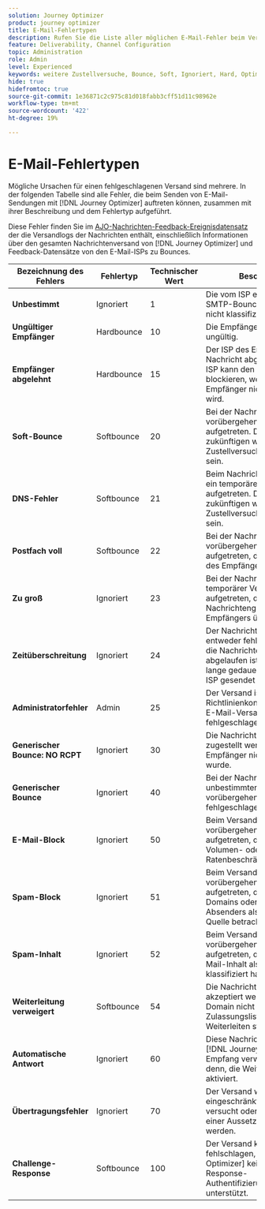 ```yaml
---
solution: Journey Optimizer
product: journey optimizer
title: E-Mail-Fehlertypen
description: Rufen Sie die Liste aller möglichen E-Mail-Fehler beim Versand mit Journey Optimizer auf.
feature: Deliverability, Channel Configuration
topic: Administration
role: Admin
level: Experienced
keywords: weitere Zustellversuche, Bounce, Soft, Ignoriert, Hard, Optimizer, Fehler
hide: true
hidefromtoc: true
source-git-commit: 1e36871c2c975c81d018fabb3cff51d11c98962e
workflow-type: tm+mt
source-wordcount: '422'
ht-degree: 19%

---
```



# E-Mail-Fehlertypen

Mögliche Ursachen für einen fehlgeschlagenen Versand sind mehrere. In der folgenden Tabelle sind alle Fehler, die beim Senden von E-Mail-Sendungen mit [!DNL Journey Optimizer] auftreten können, zusammen mit ihrer Beschreibung und dem Fehlertyp aufgeführt.

Diese Fehler finden Sie im [AJO-Nachrichten-Feedback-Ereignisdatensatz](../data/datasets-query-examples.md#message-feedback-event-dataset) der die Versandlogs der Nachrichten enthält, einschließlich Informationen über den gesamten Nachrichtenversand von [!DNL Journey Optimizer] und Feedback-Datensätze von den E-Mail-ISPs zu Bounces.

| Bezeichnung des Fehlers | Fehlertyp | Technischer Wert | Beschreibung |
| --- | --- | --- | --- |
| **Unbestimmt** | Ignoriert | 1 | Die vom ISP empfangene SMTP-Bounce-Nachricht kann nicht klassifiziert werden. |
| **Ungültiger Empfänger** | Hardbounce | 10 | Die Empfängeradresse ist ungültig. |
| **Empfänger abgelehnt** | Hardbounce | 15 | Der ISP des Empfängers hat die Nachricht abgelehnt, und der ISP kann den Absender blockieren, wenn der Empfänger nicht unterdrückt wird. |
| **Soft-Bounce** | Softbounce | 20 | Bei der Nachricht ist ein vorübergehender Fehler aufgetreten. Dies kann bei zukünftigen weiteren Zustellversuchen erfolgreich sein. |
| **DNS-Fehler** | Softbounce | 21 | Beim Nachrichtenversand ist ein temporärer DNS-Fehler aufgetreten. Dies kann bei zukünftigen weiteren Zustellversuchen erfolgreich sein. |
| **Postfach voll** | Softbounce | 22 | Bei der Nachricht ist ein vorübergehender Versandfehler aufgetreten, da das Postfach des Empfängers voll war. |
| **Zu groß** | Ignoriert | 23 | Bei der Nachricht ist ein temporärer Versandfehler aufgetreten, da die Nachrichtengröße das Limit des Empfängers überschritten hat. |
| **Zeitüberschreitung** | Ignoriert | 24 | Der Nachrichtenversand ist entweder fehlgeschlagen, weil die Nachrichtengültigkeit abgelaufen ist, oder es hat zu lange gedauert, bis er an den ISP gesendet wurde. |
| **Administratorfehler** | Admin | 25 | Der Versand ist aufgrund einer Richtlinienkonfiguration in der E-Mail-Versandinfrastruktur fehlgeschlagen. |
| **Generischer Bounce: NO RCPT** | Ignoriert | 30 | Die Nachricht konnte nicht zugestellt werden, da der Empfänger nicht identifiziert wurde. |
| **Generischer Bounce** | Ignoriert | 40 | Bei der Nachricht ist aus unbestimmten Gründen ein vorübergehender Versand fehlgeschlagen. |
| **E-Mail-Block** | Ignoriert | 50 | Beim Versand ist ein vorübergehender Fehler aufgetreten, da der ISP hohe Volumen- oder Ratenbeschränkungen hatte. |
| **Spam-Block** | Ignoriert | 51 | Beim Versand ist ein vorübergehender Fehler aufgetreten, da der ISP die Domains oder IPs des Absenders als bekannte Spam-Quelle betrachtete. |
| **Spam-Inhalt** | Ignoriert | 52 | Beim Versand ist ein vorübergehender Fehler aufgetreten, da der ISP den E-Mail-Inhalt als Spam klassifiziert hat. |
| **Weiterleitung verweigert** | Softbounce | 54 | Die Nachricht konnte nicht akzeptiert werden, da die Ziel-Domain nicht auf der Zulassungsliste für das Weiterleiten steht. |
| **Automatische Antwort** | Ignoriert | 60 | Diese Nachrichten werden vom [!DNL Journey Optimizer] beim Empfang verworfen, es sei denn, die Weiterleitung ist aktiviert. |
| **Übertragungsfehler** | Ignoriert | 70 | Der Versand wird mit einer eingeschränkten Rate erneut versucht oder kann im Falle einer Aussetzung verschoben werden. |
| **Challenge-Response** | Softbounce | 100 | Der Versand kann dauerhaft fehlschlagen, da [!DNL Journey Optimizer] keinen Challenge-Response-Authentifizierungsmechanismus unterstützt. |
